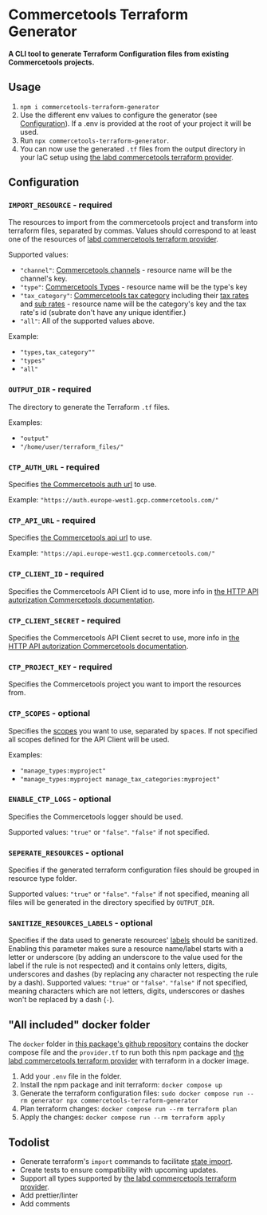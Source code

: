 # Commercetools Terraform Generator

**A CLI tool to generate Terraform Configuration files from existing Commercetools projects.**

## Usage
1. `npm i commercetools-terraform-generator`
2. Use the different env values to configure the generator (see [Configuration](#configuration)). If a .env is provided at the root of your project it will be used.
3. Run `npx commercetools-terraform-generator`.
4. You can now use the generated `.tf` files from the output directory in your IaC setup using [the labd commercetools terraform provider](https://registry.terraform.io/providers/labd/commercetools/latest/).

## Configuration

### `IMPORT_RESOURCE` - required
The resources to import from the commercetools project and transform into terraform files, separated by commas.
Values should correspond to at least one of the resources of [labd commercetools terraform provider](https://registry.terraform.io/providers/labd/commercetools/latest/docs).

Supported values:
- `"channel"`: [Commercetools channels](https://docs.commercetools.com/api/projects/channels) - resource name will be the channel's key.
- `"type"`: [Commercetools Types](https://docs.commercetools.com/api/projects/types) - resource name will be the type's key
- `"tax_category"`: [Commercetools tax category](https://docs.commercetools.com/api/projects/taxCategories) including their [tax rates](https://docs.commercetools.com/api/projects/taxCategories#taxrate) and [sub rates](https://docs.commercetools.com/api/projects/taxCategories#subrate) - resource name will be the category's key and the tax rate's id (subrate don't have any unique identifier.)
- `"all"`: All of the supported values above.

Example: 
- `"types,tax_category""`
- `"types"`
- `"all"`

### `OUTPUT_DIR` - required
The directory to generate the Terraform `.tf` files.

Examples:
- `"output"`
- `"/home/user/terraform_files/"`

### `CTP_AUTH_URL` - required
Specifies [the Commercetools auth url](https://docs.commercetools.com/api/authorization#request-an-access-token-using-the-composable-commerce-oauth-20-service) to use.

Example: `"https://auth.europe-west1.gcp.commercetools.com/"`

### `CTP_API_URL` - required
Specifies [the Commercetools api url](https://docs.commercetools.com/api/general-concepts#hosts) to use.

Example: `"https://api.europe-west1.gcp.commercetools.com/"`

### `CTP_CLIENT_ID` - required
Specifies the Commercetools API Client id to use, more info in [the HTTP API autorization Commercetools documentation](https://docs.commercetools.com/api/authorization).

### `CTP_CLIENT_SECRET` - required
Specifies the Commercetools API Client secret to use, more info in [the HTTP API autorization Commercetools documentation](https://docs.commercetools.com/api/authorization).

### `CTP_PROJECT_KEY` - required
Specifies the Commercetools project you want to import the resources from.

### `CTP_SCOPES` - optional
Specifies the [scopes](https://docs.commercetools.com/api/scopes) you want to use, separated by spaces.
If not specified all scopes defined for the API Client will be used.

Examples:
- `"manage_types:myproject"`
- `"manage_types:myproject manage_tax_categories:myproject"`

### `ENABLE_CTP_LOGS` - optional
Specifies the Commercetools logger should be used.

Supported values: `"true"` or `"false"`. `"false"` if not specified.

### `SEPERATE_RESOURCES` - optional
Specifies if the generated terraform configuration files should be grouped in resource type folder.

Supported values: `"true"` or `"false"`. `"false"` if not specified, meaning all files will be generated in the directory specified by `OUTPUT_DIR`.

### `SANITIZE_RESOURCES_LABELS` - optional
Specifies if the data used to generate resources' [labels](https://developer.hashicorp.com/terraform/language/block/resource#label) should be sanitized.
Enabling this parameter makes sure a resource name/label starts with a letter or underscore (by adding an underscore to the value used for the label if the rule is not respected) and it contains only letters, digits, underscores and dashes (by replacing any character not respecting the rule by a dash).
Supported values: `"true"` or `"false"`. `"false"` if not specified, meaning characters which are not letters, digits, underscores or dashes won't be replaced by a dash (`-`).

## "All included" docker folder
The `docker` folder in [this package's github repository](https://github.com/pmaldera/commercetools-terraform-generator) contains the docker compose file and the `provider.tf` to run both this npm package and [the labd commercetools terraform provider](https://registry.terraform.io/providers/labd/commercetools/latest/) with terraform in a docker image.

1. Add your `.env` file in the folder.
2. Install the npm package and init terraform: `docker compose up`
3. Generate the terraform configuration files: `sudo docker compose run --rm generator npx commercetools-terraform-generator`
4. Plan terraform changes: `docker compose run --rm terraform plan`
5. Apply the changes: `docker compose run --rm terraform apply`

## Todolist
- Generate terraform's `import` commands to facilitate [state import](https://registry.terraform.io/providers/labd/commercetools/latest/docs/guides/state-import).
- Create tests to ensure compatibility with upcoming updates.
- Support all types supported by [the labd commercetools terraform provider](https://registry.terraform.io/providers/labd/commercetools/latest/).
- Add prettier/linter
- Add comments